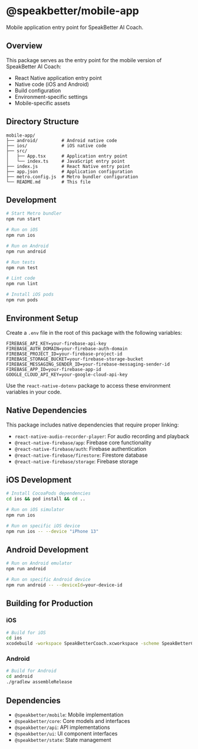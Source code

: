 # @speakbetter/mobile-app

Mobile application entry point for SpeakBetter AI Coach.

## Overview

This package serves as the entry point for the mobile version of SpeakBetter AI Coach:

- React Native application entry point
- Native code (iOS and Android)
- Build configuration
- Environment-specific settings
- Mobile-specific assets

## Directory Structure

```
mobile-app/
├── android/         # Android native code
├── ios/             # iOS native code
├── src/
│   ├── App.tsx      # Application entry point
│   └── index.ts     # JavaScript entry point
├── index.js         # React Native entry point
├── app.json         # Application configuration
├── metro.config.js  # Metro bundler configuration
└── README.md        # This file
```

## Development

```bash
# Start Metro bundler
npm run start

# Run on iOS
npm run ios

# Run on Android
npm run android

# Run tests
npm run test

# Lint code
npm run lint

# Install iOS pods
npm run pods
```

## Environment Setup

Create a `.env` file in the root of this package with the following variables:

```
FIREBASE_API_KEY=your-firebase-api-key
FIREBASE_AUTH_DOMAIN=your-firebase-auth-domain
FIREBASE_PROJECT_ID=your-firebase-project-id
FIREBASE_STORAGE_BUCKET=your-firebase-storage-bucket
FIREBASE_MESSAGING_SENDER_ID=your-firebase-messaging-sender-id
FIREBASE_APP_ID=your-firebase-app-id
GOOGLE_CLOUD_API_KEY=your-google-cloud-api-key
```

Use the `react-native-dotenv` package to access these environment variables in your code.

## Native Dependencies

This package includes native dependencies that require proper linking:

- `react-native-audio-recorder-player`: For audio recording and playback
- `@react-native-firebase/app`: Firebase core functionality
- `@react-native-firebase/auth`: Firebase authentication
- `@react-native-firebase/firestore`: Firestore database
- `@react-native-firebase/storage`: Firebase storage

## iOS Development

```bash
# Install CocoaPods dependencies
cd ios && pod install && cd ..

# Run on iOS simulator
npm run ios

# Run on specific iOS device
npm run ios -- --device "iPhone 13"
```

## Android Development

```bash
# Run on Android emulator
npm run android

# Run on specific Android device
npm run android -- --deviceId=your-device-id
```

## Building for Production

### iOS

```bash
# Build for iOS
cd ios
xcodebuild -workspace SpeakBetterCoach.xcworkspace -scheme SpeakBetterCoach -configuration Release -sdk iphoneos build
```

### Android

```bash
# Build for Android
cd android
./gradlew assembleRelease
```

## Dependencies

- `@speakbetter/mobile`: Mobile implementation
- `@speakbetter/core`: Core models and interfaces
- `@speakbetter/api`: API implementations
- `@speakbetter/ui`: UI component interfaces
- `@speakbetter/state`: State management
